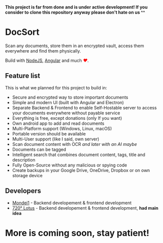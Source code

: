 **This project is far from done and is under active development! If you consider to clone this repository anyway please don't hate on us ^^**
# DocSort
Scan any documents, store them in an encrypted vault, access them everywhere and find them physically.

Build with [NodeJS](https://nodejs.org/en/about/), [Angular](https://angular.io/) and much <span style="color: red;">*♥*</span>.

## Feature list
This is what we planned for this project to build in:
* Secure and encrypted way to store important documents
* Simple and modern UI (built with Angular and Electron)
* Separate Backend & Frontend to enable Self-Hostable server to access your documents everywhere without payable service
* Everything is free, except donations (only If you want)
* Own android app to add and read documents
* Multi-Platform support (Windows, Linux, macOS)
* Portable version should be available
* Multi-User support (like I said, own server)
* Scan document content with OCR *and later with an AI maybe*
* Documents can be tagged
* Intelligent search that combines document content, tags, title and description
* Fully Open-Source without any malicious or spying code
* Create backups in your Google Drive, OneDrive, Dropbox or on own storage device


## Developers
* [Mondei1](https://github.com/Mondei1) - Backend developement & frontend development
* [720° Lotus](https://github.com/720degreeLotus) - Backend developement & frontend development, **had main idea**

# More is coming soon, stay patient!
